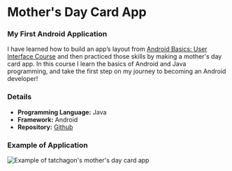 # Mother's Day Card App
### My First Android Application
I have learned how to build an app’s layout from [Android Basics: User Interface Course](https://www.udacity.com/course/android-basics-user-interface--ud834) and then practiced those skills by making a mother's day card app. In this course I learn the basics of Android and Java programming, and take the first step on my journey to becoming an Android developer!

### Details
* **Programming Language:** Java 
* **Framework:** Android
* **Repository:** [Github](https://github.com/tachagon/HappyMotherDay)

### Example of Application

![Example of tatchagon's mother's day card app](https://i.imgur.com/FcRmqusl.jpg)
